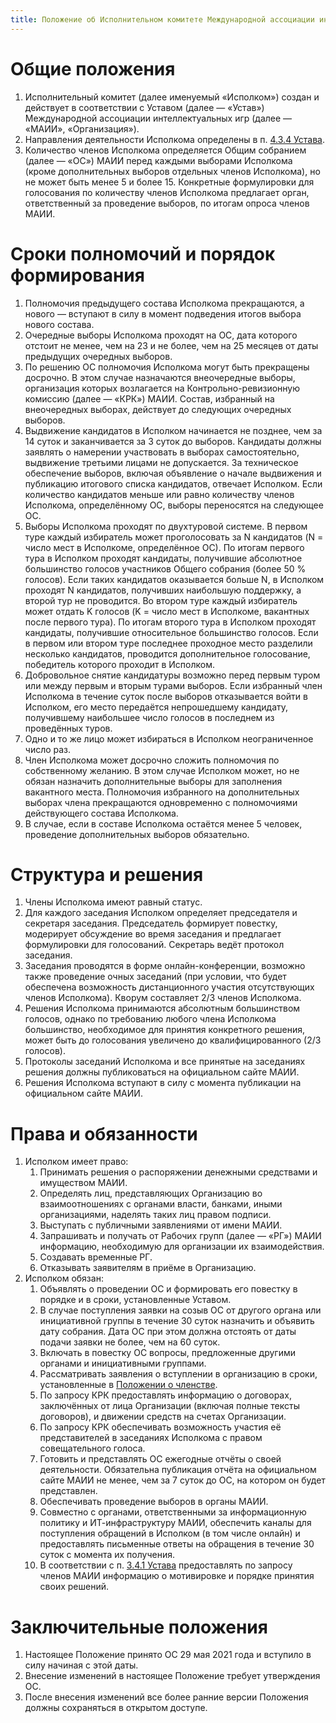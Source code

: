 ```yaml
---
title: Положение об Исполнительном комитете Международной ассоциации интеллектуальных игр
---
```


# Общие положения

1. Исполнительный комитет (далее именуемый «Исполком») создан и действует в
   соответствии с Уставом (далее — «Устав») Международной ассоциации
   интеллектуальных игр (далее — «МАИИ», «Организация»).
2. Направления деятельности Исполкома определены в п. [4.3.4 Устава](statute.ru#ref4_3_4).
3. Количество членов Исполкома определяется Общим собранием (далее — «ОС») МАИИ
   перед каждыми выборами Исполкома (кроме дополнительных выборов отдельных
   членов Исполкома), но не может быть менее 5 и более 15. Конкретные
   формулировки для голосования по количеству членов Исполкома предлагает орган,
   ответственный за проведение выборов, по итогам опроса членов МАИИ.
   
# Сроки полномочий и порядок формирования

1. Полномочия предыдущего состава Исполкома прекращаются, а нового — вступают в силу в момент подведения итогов выбора нового состава.
2. Очередные выборы Исполкома проходят на ОС, дата которого отстоит не менее, чем на 23 и не более, чем на 25 месяцев от даты предыдущих очередных выборов.
3. По решению ОС полномочия Исполкома могут быть прекращены досрочно. В этом случае назначаются внеочередные выборы, организация которых возлагается на Контрольно-ревизионную комиссию (далее — «КРК») МАИИ. Cостав, избранный на внеочередных выборах, действует до следующих очередных выборов.
4. Выдвижение кандидатов в Исполком начинается не позднее, чем за 14 суток и заканчивается за 3 суток до выборов. Кандидаты должны заявлять о намерении участвовать в выборах самостоятельно, выдвижение третьими лицами не допускается.  За техническое обеспечение выборов, включая объявление о начале выдвижения и публикацию итогового списка кандидатов, отвечает Исполком. Если количество кандидатов меньше или равно количеству членов Исполкома, определённому ОС, выборы переносятся на следующее ОС.
5. Выборы Исполкома проходят по двухтуровой системе. В первом туре каждый избиратель может проголосовать за N кандидатов (N = число мест в Исполкоме, определённое ОС). По итогам первого тура в Исполком проходят кандидаты, получившие абсолютное большинство голосов участников Общего собрания (более 50 % голосов). Если таких кандидатов оказывается больше N, в Исполком проходят N кандидатов, получивших наибольшую поддержку, а второй тур не проводится. Во втором туре каждый избиратель может отдать K голосов (K = число мест в Исполкоме, вакантных после первого тура). По итогам второго тура в Исполком проходят кандидаты, получившие относительное большинство голосов. Если в первом или втором туре последнее проходное место разделили несколько кандидатов, проводится дополнительное голосование, победитель которого проходит в Исполком.
6. Добровольное снятие кандидатуры возможно перед первым туром или между первым и вторым турами выборов. Если избранный член Исполкома в течение суток после выборов отказывается войти в Исполком, его место передаётся непрошедшему кандидату, получившему наибольшее число голосов в последнем из проведённых туров.
7. Одно и то же лицо может избираться в Исполком неограниченное число раз.
8. Член Исполкома может досрочно сложить полномочия по собственному желанию. В этом случае Исполком может, но не обязан назначить дополнительные выборы для заполнения вакантного места. Полномочия избранного на дополнительных выборах члена прекращаются одновременно с полномочиями действующего состава Исполкома.
9. В случае, если в составе Исполкома остаётся менее 5 человек, проведение дополнительных выборов обязательно.

# Структура и решения

1. Члены Исполкома имеют равный статус.
2. Для каждого заседания Исполком определяет председателя и секретаря заседания. Председатель формирует повестку, модерирует обсуждение во время заседания и предлагает формулировки для голосований. Секретарь ведёт протокол заседания.
3. Заседания проводятся в форме онлайн-конференции, возможно также проведение очных заседаний (при условии, что будет обеспечена возможность дистанционного участия отсутствующих членов Исполкома). Кворум составляет 2/3 членов Исполкома.
4. Решения Исполкома принимаются абсолютным большинством голосов, однако по требованию любого члена Исполкома большинство, необходимое для принятия конкретного решения, может быть до голосования увеличено до квалифицированного (2/3 голосов).
5. Протоколы заседаний Исполкома и все принятые на заседаниях решения должны публиковаться на официальном сайте МАИИ.
6. Решения Исполкома вступают в силу с момента публикации на официальном сайте МАИИ.

# Права и обязанности

1. Исполком имеет право:
    1. Принимать решения о распоряжении денежными средствами и имуществом МАИИ.
    2. Определять лиц, представляющих Организацию во взаимоотношениях с органами власти, банками, иными организациями, наделять таких лиц правом подписи.
    3. Выступать с публичными заявлениями от имени МАИИ.
    4. Запрашивать и получать от Рабочих групп (далее — «РГ») МАИИ информацию, необходимую для организации их взаимодействия.
    5. Создавать временные РГ.
    6. Отказывать заявителям в приёме в Организацию.
2. Исполком обязан:
    1. Объявлять о проведении ОС и формировать его повестку в порядке и в сроки, установленные Уставом.
    2. В случае поступления заявки на созыв ОС от другого органа или инициативной группы в течение 30 суток назначить и объявить дату собрания. Дата ОС при этом должна отстоять от даты подачи заявки не более, чем на 60 суток.
    3. Включать в повестку ОС вопросы, предложенные другими органами и  инициативными группами.
    4. Рассматривать заявления о вступлении в организацию в сроки, установленные в [Положении о членстве](membership).
    5. По запросу КРК предоставлять информацию о договорах, заключённых от лица Организации (включая полные тексты договоров), и движении средств на счетах Организации.
    6. По запросу КРК обеспечивать возможность участия её представителей в заседаниях Исполкома с правом совещательного голоса.
    7. Готовить и представлять ОС ежегодные отчёты о своей деятельности. Обязательна публикация отчёта на официальном сайте МАИИ не менее, чем за 7 суток до ОС, на котором он будет представлен.
    8. Обеспечивать проведение выборов в органы МАИИ.
    9. Совместно с органами, ответственными за информационную политику и ИТ-инфраструктуру МАИИ, обеспечить каналы для поступления обращений в Исполком (в том числе онлайн) и предоставлять письменные ответы на обращения в течение 30 суток с момента их получения.
    10. В соответствии с п. [3.4.1 Устава](statute.ru#ref3_4_1) предоставлять по запросу членов МАИИ информацию о мотивировке и порядке принятия своих решений.

# Заключительные положения

1. Настоящее Положение принято ОС 29 мая 2021 года и вступило в силу начиная с этой даты.
2. Внесение изменений в настоящее Положение требует утверждения ОС.
3. После внесения изменений все более ранние версии Положения должны сохраняться в открытом доступе.
